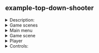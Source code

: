 ## example-top-down-shooter

<details><summary>Description:</summary>

> ![](readme-screenshots/show.gif) </br>
> The purpose of this test task is to create a Top Down shooter in which the player controls a character and can move around the map, shooting at enemies, using various weapons, and picking up bonuses. </br>
> The goal of the game is to score as many points as possible before dying. </br>
> The high score value should be saved between game sessions. </br>
> The balance of this gameplay does not matter. </br>
</details>

<details><summary>Game scenes</summary>
  
> There should be two game scenes:
> * menu scene; </br>
> * game scene.
</details>

<details><summary>Main menu</summary>
  
> ![](readme-screenshots/main-menu.png) </br>
> On the main screen there are: </br>
> * “start” button, which launches the game scene; </br>
> * the maximum number of points scored by the player. </br>

</details>

<details><summary>Game scene</summary>
  
> ![](readme-screenshots/game-scene.png) </br>
> Top view. </br>
> In the upper left corner there should be a button to exit to the main menu. </br>
> The number of points scored in the current gaming session should be displayed at the top center. </br>
</details>

<details><summary>Player</summary>
  
> The player is initially positioned in the center of the map. </br>
> The player can walk. </br>
>The player can shoot. </br>
> When shooting, the player turns in the direction of shooting not instantly, but with a certain angular velocity, in the nearest direction. </br>

</details>

<details><summary>Controls:</summary>
  
> ### Management </br>
> movement: ```WASD```; </br>
> shooting: ```Left mouse button | Right mouse button```. </br>
> ### Player options: </br>
> movement speed: 4 units per second; </br>
> Turning speed: 180 degrees per second. </br>
> The player can pick up different bonuses that give him weapons or temporary enhancements. </br>
</details>




